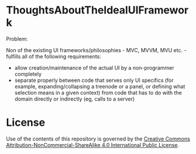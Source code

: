 # ThoughtsAboutTheIdealUIFramework
Problem: 

Non of the existing UI frameworks/philosophies - MVC, MVVM, MVU etc. - fulfills all of the following requirements:
* allow creation/maintenance of the actual UI by a non-programmer completely
* separate properly between code that serves only UI specifics (for example, expanding/collapsing a treenode or a panel, or defining what selection means in a given context) from code that has to do with the domain directly or indirectly (eg, calls to a server)


# License
Use of the contents of this repository is governed by the [Creative Commons Attribution-NonCommercial-ShareAlike 4.0 International Public License](License.txt).
